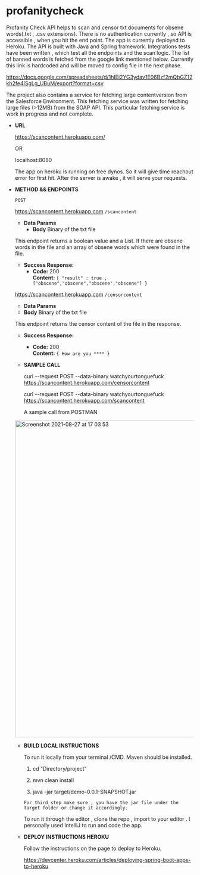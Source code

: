 # profanitycheck

Profanity Check API helps to scan and censor txt documents for obsene words(.txt , .csv extensions). There is no authentication currently , so API is accessible , when you hit the end point. The app is currently deployed to Heroku. The API is built with Java and Spring framework. Integrations tests have been written , which test all the endpoints and the scan logic. The list of banned words is fetched from the google link mentioned below. Currently this link is hardcoded and will be moved to config file in the next phase.

https://docs.google.com/spreadsheets/d/1hIEi2YG3ydav1E06Bzf2mQbGZ12kh2fe4ISgLg_UBuM/export?format=csv

The project also contains a service for fetching large contentversion from the Salesforce Environment. This fetching service was written for fetching large files (>12MB) from the SOAP API. This particular fetching service is work in progress and not complete.

* **URL**

  https://scancontent.herokuapp.com/

  OR

  localhost:8080

  The app on heroku is running on free dynos. So it will give time reachout error for first hit. After the server is awake , it will serve your requests.

* **METHOD && ENDPOINTS**

  `POST`

  https://scancontent.herokuapp.com `/scancontent`
  * **Data Params**
    * **Body** Binary of the txt file
  
  
  This endpoint returns a boolean value and a List. If there are obsene words in the file and an array of obsene words which were found in the file.
  
  * **Success Response:**
    * **Code:** 200 <br />
    **Content:** `{ "result" : true , ["obscene","obscene","obscene","obscene"] }`

  https://scancontent.herokuapp.com `/censorcontent`
    * **Data Params**
    * **Body** Binary of the txt file

    This endpoint returns the censor content of the file in the response.
 
    * **Success Response:**
      * **Code:** 200 <br />
      **Content:** `{ How are you **** }`

  * **SAMPLE CALL**
  
    curl --request POST --data-binary watchyourtonguefuck  https://scancontent.herokuapp.com/censorcontent
    
    curl --request POST --data-binary watchyourtonguefuck  https://scancontent.herokuapp.com/scancontent
    
    A sample call from POSTMAN
    
   <img width="851" alt="Screenshot 2021-08-27 at 17 03 53" src="https://user-images.githubusercontent.com/1822240/131172774-a19b477c-f188-4d94-bdac-5eb176dfe6c3.png">



  * **BUILD LOCAL INSTRUCTIONS**
    
    To run it locally from your terminal /CMD. Maven should be installed.

      1) cd "Directory/project"
  
      2)  mvn clean install
  
      3)  java -jar target/demo-0.0.1-SNAPSHOT.jar
  
        For third step make sure , you have the jar file under the target folder or change it accordingly.
  
      To run it through the editor , clone the repo , import to your editor . I personally used IntelliJ to run and code the app. 
  
  * **DEPLOY INSTRUCTIONS HEROKU**
  
      Follow the instructions on the page to deploy to Heroku.
      
      https://devcenter.heroku.com/articles/deploying-spring-boot-apps-to-heroku
  
  
  
 

 


